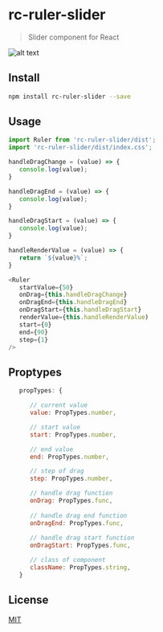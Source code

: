 # rc-ruler-slider

> Slider component for React 

![alt text](https://i.imgur.com/MI2pqB1.png)

## Install

```bash
npm install rc-ruler-slider --save
```

## Usage

``` js
import Ruler from 'rc-ruler-slider/dist';
import 'rc-ruler-slider/dist/index.css';
```

``` js
handleDragChange = (value) => {
   console.log(value);
}

handleDragEnd = (value) => {
   console.log(value);
}

handleDragStart = (value) => {
   console.log(value);
}

handleRenderValue = (value) => {
   return `${value}%`;
}

<Ruler
   startValue={50}
   onDrag={this.handleDragChange}
   onDragEnd={this.handleDragEnd}
   onDragStart={this.handleDragStart}
   renderValue={this.handleRenderValue)
   start={0}
   end={90}
   step={1}
/>
```

## Proptypes

```js
   propTypes: {

      // current value
      value: PropTypes.number,

      // start value
      start: PropTypes.number,

      // end value
      end: PropTypes.number,

      // step of drag
      step: PropTypes.number,

      // handle drag function
      onDrag: PropTypes.func,
      
      // handle drag end function
      onDragEnd: PropTypes.func,
      
      // handle drag start function
      onDragStart: PropTypes.func,

      // class of component
      className: PropTypes.string,
   }
```


## License

[MIT][mit-license]

[mit-license]: ./LICENSE
